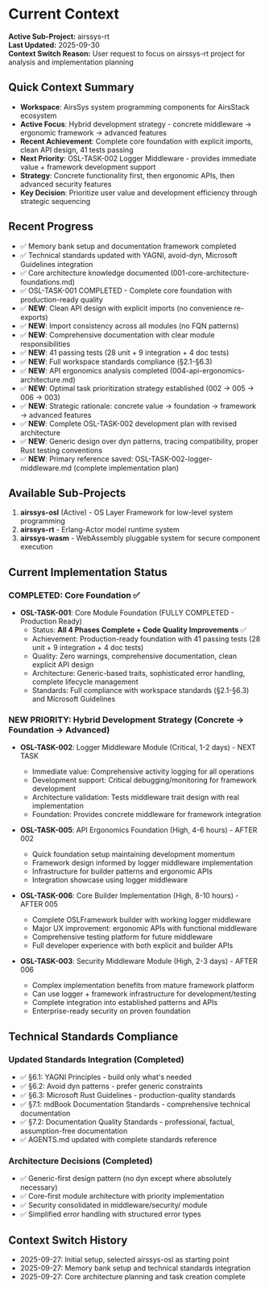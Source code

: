 # Current Context

**Active Sub-Project:** airssys-rt  
**Last Updated:** 2025-09-30  
**Context Switch Reason:** User request to focus on airssys-rt project for analysis and implementation planning

## Quick Context Summary
- **Workspace**: AirsSys system programming components for AirsStack ecosystem
- **Active Focus**: Hybrid development strategy - concrete middleware → ergonomic framework → advanced features
- **Recent Achievement**: Complete core foundation with explicit imports, clean API design, 41 tests passing
- **Next Priority**: OSL-TASK-002 Logger Middleware - provides immediate value + framework development support
- **Strategy**: Concrete functionality first, then ergonomic APIs, then advanced security features
- **Key Decision**: Prioritize user value and development efficiency through strategic sequencing

## Recent Progress
- ✅ Memory bank setup and documentation framework completed
- ✅ Technical standards updated with YAGNI, avoid-dyn, Microsoft Guidelines integration  
- ✅ Core architecture knowledge documented (001-core-architecture-foundations.md)
- ✅ OSL-TASK-001 COMPLETED - Complete core foundation with production-ready quality
- ✅ **NEW**: Clean API design with explicit imports (no convenience re-exports)
- ✅ **NEW**: Import consistency across all modules (no FQN patterns)
- ✅ **NEW**: Comprehensive documentation with clear module responsibilities
- ✅ **NEW**: 41 passing tests (28 unit + 9 integration + 4 doc tests)
- ✅ **NEW**: Full workspace standards compliance (§2.1-§6.3)
- ✅ **NEW**: API ergonomics analysis completed (004-api-ergonomics-architecture.md)
- ✅ **NEW**: Optimal task prioritization strategy established (002 → 005 → 006 → 003)
- ✅ **NEW**: Strategic rationale: concrete value → foundation → framework → advanced features
- ✅ **NEW**: Complete OSL-TASK-002 development plan with revised architecture
- ✅ **NEW**: Generic design over dyn patterns, tracing compatibility, proper Rust testing conventions
- ✅ **NEW**: Primary reference saved: OSL-TASK-002-logger-middleware.md (complete implementation plan)

## Available Sub-Projects
1. **airssys-osl** (Active) - OS Layer Framework for low-level system programming
2. **airssys-rt** - Erlang-Actor model runtime system
3. **airssys-wasm** - WebAssembly pluggable system for secure component execution

## Current Implementation Status

### COMPLETED: Core Foundation ✅
- **OSL-TASK-001**: Core Module Foundation (FULLY COMPLETED - Production Ready)
  - Status: **All 4 Phases Complete + Code Quality Improvements** ✅
  - Achievement: Production-ready foundation with 41 passing tests (28 unit + 9 integration + 4 doc tests)
  - Quality: Zero warnings, comprehensive documentation, clean explicit API design
  - Architecture: Generic-based traits, sophisticated error handling, complete lifecycle management
  - Standards: Full compliance with workspace standards (§2.1-§6.3) and Microsoft Guidelines

### NEW PRIORITY: Hybrid Development Strategy (Concrete → Foundation → Advanced)
- **OSL-TASK-002**: Logger Middleware Module (Critical, 1-2 days) - NEXT TASK
  - Immediate value: Comprehensive activity logging for all operations
  - Development support: Critical debugging/monitoring for framework development  
  - Architecture validation: Tests middleware trait design with real implementation
  - Foundation: Provides concrete middleware for framework integration

- **OSL-TASK-005**: API Ergonomics Foundation (High, 4-6 hours) - AFTER 002
  - Quick foundation setup maintaining development momentum
  - Framework design informed by logger middleware implementation
  - Infrastructure for builder patterns and ergonomic APIs
  - Integration showcase using logger middleware

- **OSL-TASK-006**: Core Builder Implementation (High, 8-10 hours) - AFTER 005  
  - Complete OSLFramework builder with working logger middleware
  - Major UX improvement: ergonomic APIs with functional middleware
  - Comprehensive testing platform for future middleware
  - Full developer experience with both explicit and builder APIs

- **OSL-TASK-003**: Security Middleware Module (High, 2-3 days) - AFTER 006
  - Complex implementation benefits from mature framework platform
  - Can use logger + framework infrastructure for development/testing
  - Complete integration into established patterns and APIs
  - Enterprise-ready security on proven foundation

## Technical Standards Compliance

### Updated Standards Integration (Completed)
- ✅ §6.1: YAGNI Principles - build only what's needed
- ✅ §6.2: Avoid dyn patterns - prefer generic constraints
- ✅ §6.3: Microsoft Rust Guidelines - production-quality standards
- ✅ §7.1: mdBook Documentation Standards - comprehensive technical documentation
- ✅ §7.2: Documentation Quality Standards - professional, factual, assumption-free documentation
- ✅ AGENTS.md updated with complete standards reference

### Architecture Decisions (Completed)
- ✅ Generic-first design pattern (no dyn except where absolutely necessary)
- ✅ Core-first module architecture with priority implementation
- ✅ Security consolidated in middleware/security/ module
- ✅ Simplified error handling with structured error types

## Context Switch History
- 2025-09-27: Initial setup, selected airssys-osl as starting point
- 2025-09-27: Memory bank setup and technical standards integration
- 2025-09-27: Core architecture planning and task creation complete